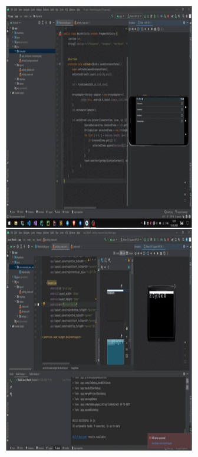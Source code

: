 <img src="TV/demo.gif" alt="video demo" height="600"/>
<img src="Watch/demo.gif" alt="video demo" height="600"/>